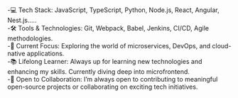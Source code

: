 -💻 Tech Stack: JavaScript, TypeScript, Python, Node.js, React, Angular, Nest.js.....  
-🛠️ Tools & Technologies: Git, Webpack, Babel, Jenkins, CI/CD, Agile methodologies.  
-🚀 Current Focus: Exploring the world of microservices, DevOps, and cloud-native applications.  
-📚 Lifelong Learner: Always up for learning new technologies and enhancing my skills. Currently diving deep into microfrontend.  
-🤝 Open to Collaboration: I’m always open to contributing to meaningful open-source projects or collaborating on exciting tech initiatives.  

<!---
javierRiveraAdames/javierRiveraAdames is a ✨ special ✨ repository because its `README.md` (this file) appears on your GitHub profile.
You can click the Preview link to take a look at your changes.
--->
